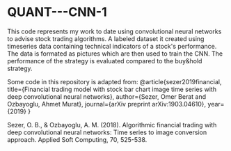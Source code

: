 # QUANT---CNN-1
This code represents my work to date using convolutional neural networks to advise stock trading algorithms. A labeled dataset it created using timeseries data containing technical indicators of a stock's performance. The data is formated as pictures which are then used to train the CNN. The performance of the strategy is evaluated compared to the buy&hold strategy.

Some code in this repository is adapted from:
@article{sezer2019financial,
  title={Financial trading model with stock bar chart image time series with deep convolutional neural networks},
  author={Sezer, Omer Berat and Ozbayoglu, Ahmet Murat},
  journal={arXiv preprint arXiv:1903.04610},
  year={2019}
}

Sezer, O. B., & Ozbayoglu, A. M. (2018). Algorithmic financial trading with deep convolutional neural networks: Time series to image conversion approach. Applied Soft Computing, 70, 525-538.
